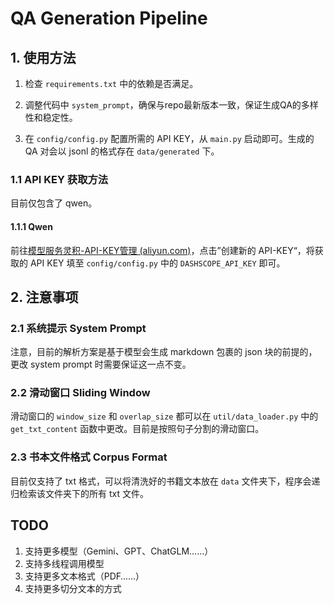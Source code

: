 # QA Generation Pipeline

## 1. 使用方法

1. 检查 `requirements.txt` 中的依赖是否满足。

2. 调整代码中 `system_prompt`，确保与repo最新版本一致，保证生成QA的多样性和稳定性。
  
3. 在 `config/config.py` 配置所需的 API KEY，从 `main.py` 启动即可。生成的 QA 对会以 jsonl 的格式存在 `data/generated` 下。

### 1.1 API KEY 获取方法

目前仅包含了 qwen。

#### 1.1.1 Qwen

前往[模型服务灵积-API-KEY管理 (aliyun.com)](https://dashscope.console.aliyun.com/apiKey)，点击”创建新的 API-KEY“，将获取的 API KEY 填至 `config/config.py` 中的 `DASHSCOPE_API_KEY` 即可。



## 2. 注意事项

### 2.1 系统提示 System Prompt

注意，目前的解析方案是基于模型会生成 markdown 包裹的 json 块的前提的，更改 system prompt 时需要保证这一点不变。

### 2.2 滑动窗口 Sliding Window

滑动窗口的 `window_size` 和 `overlap_size` 都可以在 `util/data_loader.py` 中的 `get_txt_content` 函数中更改。目前是按照句子分割的滑动窗口。

### 2.3 书本文件格式 Corpus Format

目前仅支持了 txt 格式，可以将清洗好的书籍文本放在 `data` 文件夹下，程序会递归检索该文件夹下的所有 txt 文件。



## TODO

1. 支持更多模型（Gemini、GPT、ChatGLM……）
2. 支持多线程调用模型
3. 支持更多文本格式（PDF……）
4. 支持更多切分文本的方式
